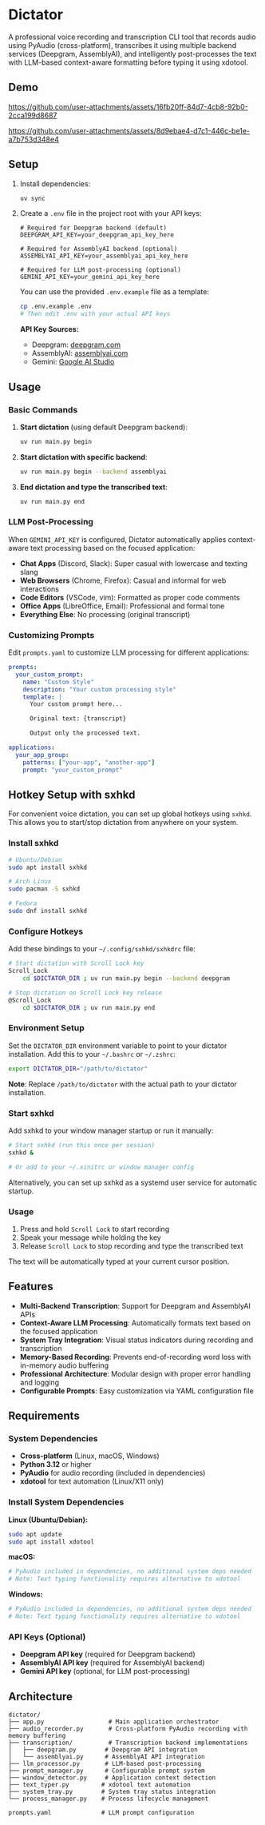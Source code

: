 # Dictator

A professional voice recording and transcription CLI tool that records audio using PyAudio (cross-platform), transcribes it using multiple backend services (Deepgram, AssemblyAI), and intelligently post-processes the text with LLM-based context-aware formatting before typing it using xdotool.

## Demo

https://github.com/user-attachments/assets/16fb20ff-84d7-4cb8-92b0-2cca199d8687

https://github.com/user-attachments/assets/8d9ebae4-d7c1-446c-be1e-a7b753d348e4



## Setup

1. Install dependencies:

   ```bash
   uv sync
   ```

2. Create a `.env` file in the project root with your API keys:

   ```
   # Required for Deepgram backend (default)
   DEEPGRAM_API_KEY=your_deepgram_api_key_here

   # Required for AssemblyAI backend (optional)
   ASSEMBLYAI_API_KEY=your_assemblyai_api_key_here

   # Required for LLM post-processing (optional)
   GEMINI_API_KEY=your_gemini_api_key_here
   ```

   You can use the provided `.env.example` file as a template:

   ```bash
   cp .env.example .env
   # Then edit .env with your actual API keys
   ```

   **API Key Sources:**

   - Deepgram: [deepgram.com](https://deepgram.com)
   - AssemblyAI: [assemblyai.com](https://assemblyai.com)
   - Gemini: [Google AI Studio](https://aistudio.google.com)

## Usage

### Basic Commands

1. **Start dictation** (using default Deepgram backend):

   ```bash
   uv run main.py begin
   ```

2. **Start dictation with specific backend**:

   ```bash
   uv run main.py begin --backend assemblyai
   ```

3. **End dictation and type the transcribed text**:
   ```bash
   uv run main.py end
   ```

### LLM Post-Processing

When `GEMINI_API_KEY` is configured, Dictator automatically applies context-aware text processing based on the focused application:

- **Chat Apps** (Discord, Slack): Super casual with lowercase and texting slang
- **Web Browsers** (Chrome, Firefox): Casual and informal for web interactions
- **Code Editors** (VSCode, vim): Formatted as proper code comments
- **Office Apps** (LibreOffice, Email): Professional and formal tone
- **Everything Else**: No processing (original transcript)

### Customizing Prompts

Edit `prompts.yaml` to customize LLM processing for different applications:

```yaml
prompts:
  your_custom_prompt:
    name: "Custom Style"
    description: "Your custom processing style"
    template: |
      Your custom prompt here...

      Original text: {transcript}

      Output only the processed text.

applications:
  your_app_group:
    patterns: ["your-app", "another-app"]
    prompt: "your_custom_prompt"
```

## Hotkey Setup with sxhkd

For convenient voice dictation, you can set up global hotkeys using `sxhkd`. This allows you to start/stop dictation from anywhere on your system.

### Install sxhkd

```bash
# Ubuntu/Debian
sudo apt install sxhkd

# Arch Linux
sudo pacman -S sxhkd

# Fedora
sudo dnf install sxhkd
```

### Configure Hotkeys

Add these bindings to your `~/.config/sxhkd/sxhkdrc` file:

```bash
# Start dictation with Scroll Lock key
Scroll_Lock
    cd $DICTATOR_DIR ; uv run main.py begin --backend deepgram

# Stop dictation on Scroll Lock key release
@Scroll_Lock
    cd $DICTATOR_DIR ; uv run main.py end
```

### Environment Setup

Set the `DICTATOR_DIR` environment variable to point to your dictator installation. Add this to your `~/.bashrc` or `~/.zshrc`:

```bash
export DICTATOR_DIR="/path/to/dictator"
```

**Note**: Replace `/path/to/dictator` with the actual path to your dictator installation.

### Start sxhkd

Add sxhkd to your window manager startup or run it manually:

```bash
# Start sxhkd (run this once per session)
sxhkd &

# Or add to your ~/.xinitrc or window manager config
```

Alternatively, you can set up sxhkd as a systemd user service for automatic startup.

### Usage

1. Press and hold `Scroll Lock` to start recording
2. Speak your message while holding the key
3. Release `Scroll Lock` to stop recording and type the transcribed text

The text will be automatically typed at your current cursor position.

## Features

- **Multi-Backend Transcription**: Support for Deepgram and AssemblyAI APIs
- **Context-Aware LLM Processing**: Automatically formats text based on the focused application
- **System Tray Integration**: Visual status indicators during recording and transcription
- **Memory-Based Recording**: Prevents end-of-recording word loss with in-memory audio buffering
- **Professional Architecture**: Modular design with proper error handling and logging
- **Configurable Prompts**: Easy customization via YAML configuration file

## Requirements

### System Dependencies

- **Cross-platform** (Linux, macOS, Windows)
- **Python 3.12** or higher
- **PyAudio** for audio recording (included in dependencies)
- **xdotool** for text automation (Linux/X11 only)

### Install System Dependencies

**Linux (Ubuntu/Debian):**
```bash
sudo apt update
sudo apt install xdotool
```

**macOS:**
```bash
# PyAudio included in dependencies, no additional system deps needed
# Note: Text typing functionality requires alternative to xdotool
```

**Windows:**
```bash
# PyAudio included in dependencies, no additional system deps needed
# Note: Text typing functionality requires alternative to xdotool
```

### API Keys (Optional)

- **Deepgram API key** (required for Deepgram backend)
- **AssemblyAI API key** (required for AssemblyAI backend)
- **Gemini API key** (optional, for LLM post-processing)

## Architecture

```
dictator/
├── app.py                  # Main application orchestrator
├── audio_recorder.py       # Cross-platform PyAudio recording with memory buffering
├── transcription/          # Transcription backend implementations
│   ├── deepgram.py        # Deepgram API integration
│   └── assemblyai.py      # AssemblyAI API integration
├── llm_processor.py       # LLM-based post-processing
├── prompt_manager.py      # Configurable prompt system
├── window_detector.py     # Application context detection
├── text_typer.py         # xdotool text automation
├── system_tray.py        # System tray status integration
└── process_manager.py    # Process lifecycle management

prompts.yaml              # LLM prompt configuration
```
